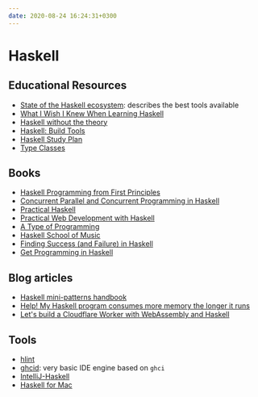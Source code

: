 ```yaml
---
date: 2020-08-24 16:24:31+0300
---
```


# Haskell

## Educational Resources

- [State of the Haskell ecosystem](https://github.com/Gabriel439/post-rfc/blob/master/sotu.md): describes the best tools available
- [What I Wish I Knew When Learning Haskell](http://dev.stephendiehl.com/hask/)
- [Haskell without the theory](https://www.vacationlabs.com/haskell/index.html)
- [Haskell: Build Tools](https://kowainik.github.io/posts/2018-06-21-haskell-build-tools)
- [Haskell Study Plan](https://github.com/soupi/haskell-study-plan/blob/master/README.org)
- [Type Classes](https://typeclasses.com/)

## Books

- [Haskell Programming from First Principles](https://haskellbook.com/)
- [Concurrent Parallel and Concurrent Programming in Haskell](https://simonmar.github.io/pages/pcph.html)
- [Practical Haskell](https://www.apress.com/gp/book/9781484244791)
- [Practical Web Development with Haskell](https://www.apress.com/gp/book/9781484237380)
- [A Type of Programming](https://atypeofprogramming.com/)
- [Haskell School of Music](https://www.cs.yale.edu/homes/hudak/Papers/HSoM.pdf)
- [Finding Success (and Failure) in Haskell](https://leanpub.com/finding-success-in-haskell/)
- [Get Programming in Haskell](https://www.manning.com/books/get-programming-with-haskell)

## Blog articles

- [Haskell mini-patterns handbook](https://kowainik.github.io/posts/haskell-mini-patterns)
- [Help! My Haskell program consumes more memory the longer it runs](https://jacobstanley.io/help-my-haskell-program-consumes-more-memory-the-longer-it-runs/)
- [Let's build a Cloudflare Worker with WebAssembly and Haskell](https://blog.cloudflare.com/cloudflare-worker-with-webassembly-and-haskell/)

## Tools

- [hlint](https://hackage.haskell.org/package/hlint)
- [ghcid](https://github.com/ndmitchell/ghcid): very basic IDE engine based on `ghci`
- [IntelliJ-Haskell](https://github.com/rikvdkleij/intellij-haskell)
- [Haskell for Mac](http://haskellformac.com/)
